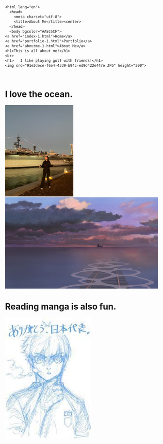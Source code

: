 <!doctype html>
	<html lang="en">
	  <head>
	    <meta charset="utf-8">
	    <title>About Me</title><center>
	  </head>
	  <body bgcolor="#AEC6CF">
    <a href="index-1.html">Home</a>
    <a href="portfolio-1.html">Portfolio</a>
    <a href="aboutme-1.html">About Me</a>
    <h1>This is all about me!</h1>
    <br>
    <h1>   I like playing golf with friends!</h1>
    <img src="91e3dece-f6e4-4339-b94c-ed9d422e447e.JPG" height="300">
  </body>
    <br>
    <h1>   I love the ocean. </h1>
    <img src="IMG_1796.JPG" height="300">
  </body>
    <img src="train_25.webp" height="300">
  </body>
  <h1>     Reading manga is also fun. </h1>
    <img src="bbl.jfif" height="400">
  </body>
    <br>
    </a>
	  </body>
	</html>
